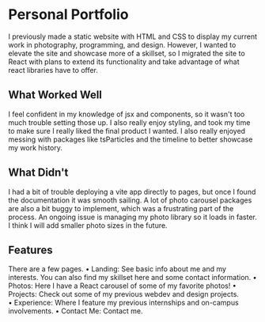 # Personal Portfolio

I previously made a static website with HTML and CSS to display my current work in photography, programming, and design. However, I wanted to elevate the site and showcase more of a skillset, so I migrated the site to React with plans to extend its functionality and take advantage of what react libraries have to offer. 

## What Worked Well

I feel confident in my knowledge of jsx and components, so it wasn't too much trouble setting those up. I also really enjoy styling, and took my time to make sure I really liked the final product I wanted. I also really enjoyed messing with packages like tsParticles and the timeline to better showcase my work history. 

## What Didn't

I had a bit of trouble deploying a vite app directly to pages, but once I found the documentation it was smooth sailing. A lot of photo carousel packages are also a bit buggy to implement, which was a frustrating part of the process. An ongoing issue is managing my photo library so it loads in faster. I think I will add smaller photo sizes in the future.

## Features
There are a few pages. 
• Landing: See basic info about me and my interests. You can also find my skillset here and some contact information. 
• Photos: Here I have a React carousel of some of my favorite photos!
• Projects: Check out some of my previous webdev and design projects. 
• Experience: Where I feature my previous internships and on-campus involvements. 
• Contact Me: Contact me. 

